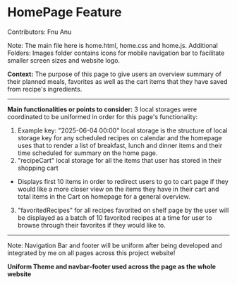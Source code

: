 # HomePage Feature
Contributors: Fnu Anu

Note: The main file here is home.html, home.css and home.js. 
Additional Folders: Images folder contains icons for mobile navigation bar to 
facilitate smaller screen sizes and website logo. 

**Context:** The purpose of this page to give users an overview summary of their planned
meals, favorites as well as the cart items that they have saved from recipe's ingredients.

---
**Main functionalities or points to consider:**
3 local storages were coordinated to be uniformed in order for this page's functionality:
1.  Example key: "2025-06-04 00:00" local storage is the structure of local storage key for any scheduled 
   recipes on calendar and the homepage uses that to render a list of breakfast, lunch and dinner items and their time scheduled for summary on the home page.
2.  "recipeCart" local storage for all the items that user has stored in their shopping cart
   - Displays first 10 items in order to redirect users to go to cart page if they would like
    a more closer view on the items they have in their cart and total items in the Cart on homepage
    for a general overview.
3.  "favoritedRecipes" for all recipes favorited on shelf page by the user will be displayed as
    a batch of 10 favorited recipes at a time for user to browse through their favorites if they would
    like to.
---

Note: Navigation Bar and footer will be uniform after being developed and integrated by me on all pages across this project website!

**Uniform Theme and navbar-footer used across the page as the whole website**
